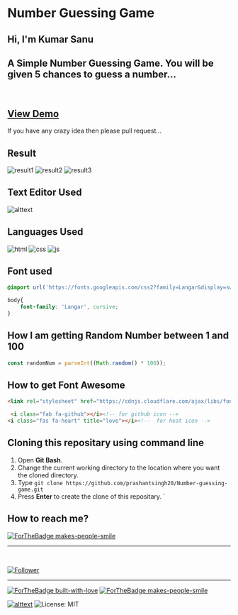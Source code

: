 # Number Guessing Game
## Hi, I'm Kumar Sanu
## A Simple Number Guessing Game. You will be given 5 chances to guess a number...
<br>

## [View Demo](https://prashantsingh20.github.io/Number-Guessing-Game/)

If you have any crazy idea then please pull request...

## Result
![result1](https://user-images.githubusercontent.com/68744875/124171162-d44a8c80-dac5-11eb-8702-b18fde460a2c.png)
![result2](https://user-images.githubusercontent.com/68744875/124171178-d90f4080-dac5-11eb-907f-2f8e2a76bd04.png)
![result3](https://user-images.githubusercontent.com/68744875/124171194-dc0a3100-dac5-11eb-83b8-0d9e375dab35.png)



## Text Editor Used
![alttext](https://img.shields.io/badge/Visual_Studio_Code-0078D4?style=for-the-badge&logo=visual%20studio%20code&logoColor=white)

## Languages Used
<p float="left">

 ![html](https://img.shields.io/badge/HTML5-E34F26?style=for-the-badge&logo=html5&logoColor=white)
 ![css](https://img.shields.io/badge/CSS3-1572B6?style=for-the-badge&logo=css3&logoColor=white)
 ![js](https://img.shields.io/badge/JavaScript-F7DF1E?style=for-the-badge&logo=javascript&logoColor=black)


</p>

## Font used
```css
@import url('https://fonts.googleapis.com/css2?family=Langar&display=swap');

body{
    font-family: 'Langar', cursive;
}
```

## How I am getting Random Number between 1 and 100
```js 
const randomNum = parseInt((Math.random() * 100));
```

## How to get Font Awesome
```html 
<link rel="stylesheet" href="https://cdnjs.cloudflare.com/ajax/libs/font-awesome/5.10.0/css/all.min.css" integrity="sha512-PgQMlq+nqFLV4ylk1gwUOgm6CtIIXkKwaIHp/PAIWHzig/lKZSEGKEysh0TCVbHJXCLN7WetD8TFecIky75ZfQ==" crossorigin="anonymous" />

 <i class="fab fa-github"></i><!-- for github icon -->
<i class="fas fa-heart" title="love"></i><!--  for heat icon -->

```
 ## Cloning this repositary using command line
 1. Open **Git Bash**.
 1. Change the current working directory to the location where you want the cloned directory.
 1. Type `git clone https://github.com/prashantsingh20/Number-guessing-game.git`
 1. Press **Enter** to create the clone of this repositary.
 `


 ## How to reach me?
 [ ![ForTheBadge makes-people-smile](https://img.shields.io/badge/Gmail-D14836?style=for-the-badge&logo=gmail&logoColor=white)](mailto:mekumarsanu@gmail.com)
 <hr>
 <br>

[![Follower](https://img.shields.io/github/followers/mekumarsanu?style=social)](https://github.com/mekumarsanu)
 <hr>
 <p float="left">

[![ForTheBadge built-with-love](https://forthebadge.com/images/badges/built-with-love.svg)](https://github.com/mekumarsanu)
[ ![ForTheBadge makes-people-smile](https://forthebadge.com/images/badges/makes-people-smile.svg)](https://github.com/mekumarsanu)

</p>

[![alttext](https://img.shields.io/badge/GitHub-100000?style=for-the-badge&logo=github&logoColor=white)](https://github.com/mekumarsanu)
![License: MIT](https://img.shields.io/badge/License-MIT-black.svg)
